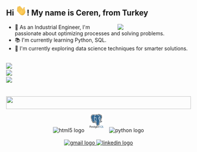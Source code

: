 <h2 align="left">Hi <img src="https://raw.githubusercontent.com/ABSphreak/ABSphreak/master/gifs/Hi.gif" width="30px">! My name is Ceren, from Turkey</h2>

<div align="left">
  <img align='right' src='https://user-images.githubusercontent.com/5713670/87202985-820dcb80-c2b6-11ea-9f56-7ec461c497c3.gif' width='200"'>
  
  - 🔧 As an Industrial Engineer, I'm passionate about optimizing processes and solving problems.
  - 📚 I'm currently learning Python, SQL.
  - 🚀 I'm currently exploring data science techniques for smarter solutions.
</div>

<div align="left">
  <br/>
  <img src="https://github-readme-streak-stats.herokuapp.com/?user=cerenaltin&theme=tokyonight&hide_border=false" /> <br/>
  <img src="https://github-readme-stats.vercel.app/api?username=cerenaltin&theme=tokyonight&hide_border=false&include_all_commits=false&count_private=false"/> <br/>
  <img src="https://github-readme-stats.vercel.app/api/top-langs/?username=cerenaltin&theme=tokyonight&hide_border=false&include_all_commits=false&count_private=false&layout=compact" />

</div>

</br>
</br>

<img src="https://i.imgur.com/dBaSKWF.gif" height="35" width="100%">
<div align="center">
  <img src="https://cdn.jsdelivr.net/gh/devicons/devicon/icons/html5/html5-original.svg" height="40" width="40" alt="html5 logo" />
  <img style="margin: 10px" src="https://raw.githubusercontent.com/devicons/devicon/master/icons/postgresql/postgresql-original-wordmark.svg" alt="postgresql" width="40" height="40"/>
  <img src="https://cdn.jsdelivr.net/gh/devicons/devicon/icons/python/python-original.svg" height="40" width="40" alt="python logo" />
</div>
</br>
<div align="center">
  <!--<a href="" target="_blank">
    <img src="https://img.shields.io/static/v1?message=Discord&logo=discord&label=&color=7289DA&logoColor=white&labelColor=&style=for-the-badge" height="35" alt="discord logo" />
  </a>-->
  <a href="mailto:cerennaltinn@gmail.com" target="_blank">
    <img src="https://img.shields.io/static/v1?message=Gmail&logo=gmail&label=&color=D14836&logoColor=white&labelColor=&style=for-the-badge" height="20" alt="gmail logo" />
  </a>
  <a href="https://www.linkedin.com/in/cerenaltin/" target="_blank">
    <img src="https://img.shields.io/static/v1?message=LinkedIn&logo=linkedin&label=&color=0077B5&logoColor=white&labelColor=&style=for-the-badge" height="20" alt="linkedin logo" />
  </a>
</div>

